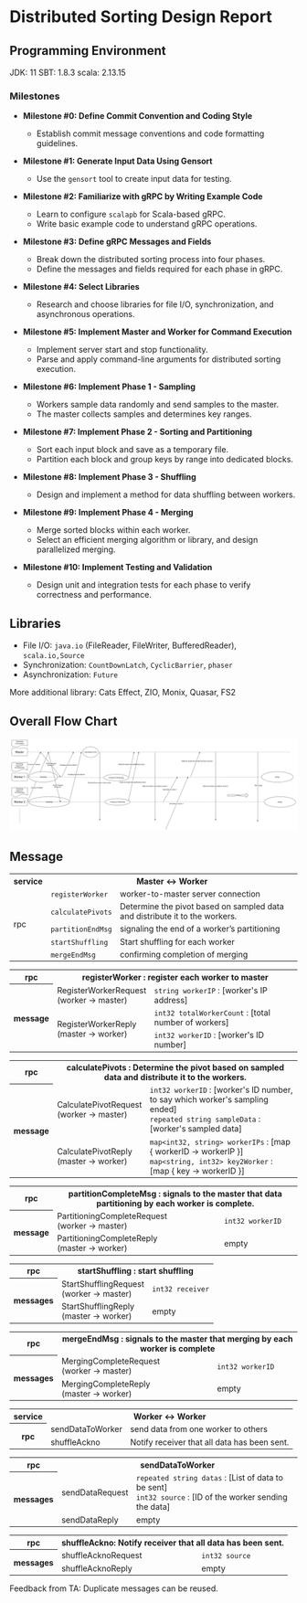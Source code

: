 # Distributed Sorting Design Report

## Programming Environment
JDK: 11
SBT: 1.8.3
scala: 2.13.15

### Milestones

- **Milestone #0: Define Commit Convention and Coding Style**
  - Establish commit message conventions and code formatting guidelines.

- **Milestone #1: Generate Input Data Using Gensort**
  - Use the `gensort` tool to create input data for testing.

- **Milestone #2: Familiarize with gRPC by Writing Example Code**
  - Learn to configure `scalapb` for Scala-based gRPC.
  - Write basic example code to understand gRPC operations.

- **Milestone #3: Define gRPC Messages and Fields**
  - Break down the distributed sorting process into four phases.
  - Define the messages and fields required for each phase in gRPC.

- **Milestone #4: Select Libraries**
  - Research and choose libraries for file I/O, synchronization, and asynchronous operations.

- **Milestone #5: Implement Master and Worker for Command Execution**
  - Implement server start and stop functionality.
  - Parse and apply command-line arguments for distributed sorting execution.

- **Milestone #6: Implement Phase 1 - Sampling**
  - Workers sample data randomly and send samples to the master.
  - The master collects samples and determines key ranges.

- **Milestone #7: Implement Phase 2 - Sorting and Partitioning**
  - Sort each input block and save as a temporary file.
  - Partition each block and group keys by range into dedicated blocks.

- **Milestone #8: Implement Phase 3 - Shuffling**
  - Design and implement a method for data shuffling between workers.

- **Milestone #9: Implement Phase 4 - Merging**
  - Merge sorted blocks within each worker.
  - Select an efficient merging algorithm or library, and design parallelized merging.

- **Milestone #10: Implement Testing and Validation**
  - Design unit and integration tests for each phase to verify correctness and performance.

## Libraries 
- File I/O: `java.io` (FileReader, FileWriter, BufferedReader), `scala.io,Source`  
- Synchronization: `CountDownLatch`, `CyclicBarrier`, `phaser` 
- Asynchronization: `Future`

More additional library: Cats Effect, ZIO, Monix, Quasar, FS2

## Overall Flow Chart
![image.png](images/flowchart.png)

## Message
<table>
  <tr>
    <th>service</th>
    <th colspan="2">Master <-> Worker</th>
  </tr>
  <tr>
    <td rowspan="5">rpc</td>
    <td><code>registerWorker</td>
    <td>worker-to-master server connection</td>
  </tr>
  <tr>
    <td><code>calculatePivots</td>
    <td>Determine the pivot based on sampled data and distribute it to the workers.</td>
  </tr>
  <tr>
    <td><code>partitionEndMsg</td>
    <td>signaling the end of a worker’s partitioning</td>
  </tr>
  <tr>
    <td><code>startShuffling</td>
    <td>Start shuffling for each worker</td>
  </tr>
  <tr>
    <td><code>mergeEndMsg</td>
    <td>confirming completion of merging</td>
  </tr>
</table>

<table>
  <tr>
    <th rowspan="1">rpc</th>
    <th colspan="2">registerWorker : register each worker to master</th>
  </tr>
  <tr>
    <th rowspan="4">message</th>
    <td rowspan="1">RegisterWorkerRequest<br>(worker -> master)</td>
    <td><code>string workerIP</code> : [worker's IP address]</td>
  </tr>
  <tr>
    <td rowspan="2">RegisterWorkerReply<br>(master -> worker)</td>
    <td><code>int32 totalWorkerCount</code> : [total number of workers]</td>
  </tr>
    <tr>
    <td><code>int32 workerID</code> : [worker's ID number]</td>
  </tr>
</table>

<table>
  <tr>
    <th rowspan="1">rpc</th>
    <th colspan="2">calculatePivots : Determine the pivot based on sampled data and distribute it to the workers.</th>
  </tr>
  <tr>
    <th rowspan="4">message</th>
    <td>CalculatePivotRequest<br>(worker -> master)</td>
    <td>
      <code>int32 workerID</code> : [worker's ID number, to say which worker's sampling ended]<br>
      <code>repeated string sampleData</code> : [worker's sampled data]
    </td>
  </tr>
  <tr>
    <td>CalculatePivotReply<br>(master -> worker)</td>
    <td>
      <code>map&lt;int32, string&gt; workerIPs</code> : [map { workerID -> workerIP }] <br>
      <code>map&lt;string, int32&gt; key2Worker</code> : [map { key -> workerID }]
    </td>
  </tr>
</table>

<table>
  <tr>
    <th rowspan="1">rpc</th>
    <th colspan="2">partitionCompleteMsg : signals to the master that data partitioning by each worker is complete.
    </th>
  </tr>
  <tr>
    <th rowspan="4">message</th>
    <td>PartitioningCompleteRequest
    <br>(worker -> master)</td>
    <td>
      <code>int32 workerID</code>
    </td>
  </tr>
  <tr>
    <td>PartitioningCompleteReply<br>(master -> worker)</td>
    <td>
      empty 
    </td>
  </tr>
</table>


<table>
  <tr>
    <th rowspan="1">rpc</th>
    <th colspan="2">startShuffling : start shuffling
    </th>
  </tr>
  <tr>
    <th rowspan="4">messages</th>
    <td>StartShufflingRequest
    <br>(worker -> master)</td>
    <td>
      <code>int32 receiver</code>
    </td>
  </tr>
  <tr>
    <td>StartShufflingReply<br>(master -> worker)</td>
    <td>
      empty 
    </td>
  </tr>
</table>

<table>
  <tr>
    <th rowspan="1">rpc</th>
    <th colspan="2">mergeEndMsg : signals to the master that merging by each worker is complete
    </th>
  </tr>
  <tr>
    <th rowspan="4">messages</th>
    <td>MergingCompleteRequest
    <br>(worker -> master)</td>
    <td>
      <code>int32 workerID</code>
    </td>
  </tr>
  <tr>
    <td>MergingCompleteReply<br>(master -> worker)</td>
    <td>
      empty 
    </td>
  </tr>
</table>

<table>
  <tr>
    <th rowspan="1">service</th>
    <th colspan="2">Worker <-> Worker
    </th>
  </tr>
  <tr>
    <th rowspan="4">rpc</th>
    <td>sendDataToWorker</td>
    <td>
      send data from one worker to others
    </td>
  </tr>
  <tr>
    <td>shuffleAckno</td>
    <td>
      Notify receiver that all data has been sent.
    </td>
  </tr>
</table>

<table>
  <tr>
    <th rowspan="1">rpc</th>
    <th colspan="2">sendDataToWorker
    </th>
  </tr>
  <tr>
    <th rowspan="4">messages</th>
    <td>sendDataRequest
    </td>
    <td>
      <code>repeated string datas</code> : [List of data to be sent]
      <br><code>int32 source</code> : [ID of the worker sending the data]
    </td>
  </tr>
  <tr>
    <td>sendDataReply</td>
    <td>
      empty 
    </td>
  </tr>
</table>

<table>
  <tr>
    <th rowspan="1">rpc</th>
    <th colspan="2">shuffleAckno: Notify receiver that all data has been sent.
    </th>
  </tr>
  <tr>
    <th rowspan="4">messages</th>
    <td>shuffleAcknoRequest
    </td>
    <td>
    <code>int32 source</code>
    </td>
  </tr>
  <tr>
    <td>shuffleAcknoReply</td>
    <td>
      empty 
    </td>
  </tr>
</table>

Feedback from TA: Duplicate messages can be reused.

